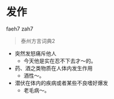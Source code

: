 # 发作
faeh7 zah7
> 泰州方言词典2
- 突然发怒痛斥他人
  - 今天他是实在忍不下去才～的。
- 药、酒之类物质在人体内发生作用
  - 酒性～。
- 潜伏在体内的疾病或者某些不良嗜好爆发
  - 老毛病～。
